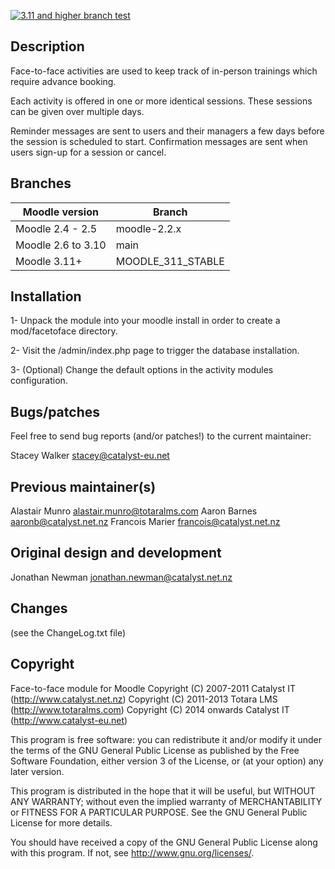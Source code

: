 [![3.11 and higher branch test](https://github.com/catalyst/moodle-mod_facetoface/actions/workflows/311-master.yml/badge.svg)](https://github.com/catalyst/moodle-mod_facetoface/actions/workflows/311-master.yml)

Description
------------

Face-to-face activities are used to keep track of in-person trainings which
require advance booking.

Each activity is offered in one or more identical sessions.  These sessions
can be given over multiple days.

Reminder messages are sent to users and their managers a few days before the
session is scheduled to start.  Confirmation messages are sent when users
sign-up for a session or cancel.


Branches
--------

| Moodle version     | Branch            |
| -----------------  | ----------------- |
| Moodle 2.4 - 2.5   | moodle-2.2.x
| Moodle 2.6 to 3.10 | main              |
| Moodle 3.11+       | MOODLE_311_STABLE |

Installation
-------------

1- Unpack the module into your moodle install in order to create a
   mod/facetoface directory.

2- Visit the /admin/index.php page to trigger the database installation.

3- (Optional) Change the default options in the activity modules
   configuration.


Bugs/patches
-------------

Feel free to send bug reports (and/or patches!) to the current maintainer:

  Stacey Walker <stacey@catalyst-eu.net>


Previous maintainer(s)
-----------------------

  Alastair Munro <alastair.munro@totaralms.com>
  Aaron Barnes <aaronb@catalyst.net.nz>
  Francois Marier <francois@catalyst.net.nz>


Original design and development
--------------------------------

  Jonathan Newman <jonathan.newman@catalyst.net.nz>

Changes
--------

(see the ChangeLog.txt file)

Copyright
---------
Face-to-face module for Moodle
Copyright (C) 2007-2011 Catalyst IT (http://www.catalyst.net.nz)
Copyright (C) 2011-2013 Totara LMS (http://www.totaralms.com)
Copyright (C) 2014 onwards Catalyst IT (http://www.catalyst-eu.net)

This program is free software: you can redistribute it and/or modify it
under the terms of the GNU General Public License as published by the Free
Software Foundation, either version 3 of the License, or (at your option)
any later version.

This program is distributed in the hope that it will be useful, but WITHOUT
ANY WARRANTY; without even the implied warranty of MERCHANTABILITY or
FITNESS FOR A PARTICULAR PURPOSE.  See the GNU General Public License for
more details.

You should have received a copy of the GNU General Public License along with
this program.  If not, see <http://www.gnu.org/licenses/>.

